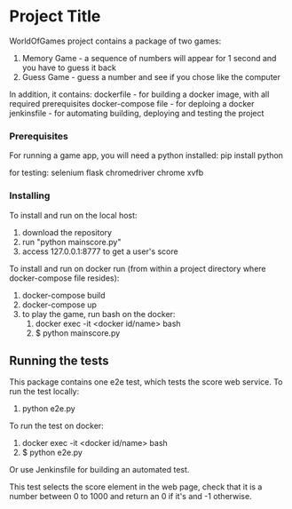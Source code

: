 # Project Title

WorldOfGames project contains a package of two games:
1. Memory Game - a sequence of numbers will appear for 1 second and you have to guess it back
2. Guess Game - guess a number and see if you chose like the computer

In addition, it contains:
dockerfile - for building a docker image, with all required prerequisites
docker-compose file - for deploing a docker
jenkinsfile - for automating building, deploying and testing the project


### Prerequisites

For running a game app, you will need a python installed:
pip install python

for testing:
selenium
flask
chromedriver
chrome
xvfb


### Installing

To install and run on the local host:
1. download the repository
2. run "python mainscore.py"
3. access 127.0.0.1:8777 to get a user's score

To install and run on docker run (from within a project directory where docker-compose file resides):
1. docker-compose build
2. docker-compose up
3. to play the game, run bash on the docker:
	1. docker exec -it <docker id/name> bash
	2. $ python mainscore.py

## Running the tests

This package contains one e2e test, which tests the score web service. To run the test locally:
1. python e2e.py

To run the test on docker:
1. docker exec -it <docker id/name> bash
2. $ python e2e.py

Or use Jenkinsfile for building an automated test.

This test selects the score element in the web page, check that it is a number between 0 to 1000 and return an 0 if it's and -1 otherwise.
